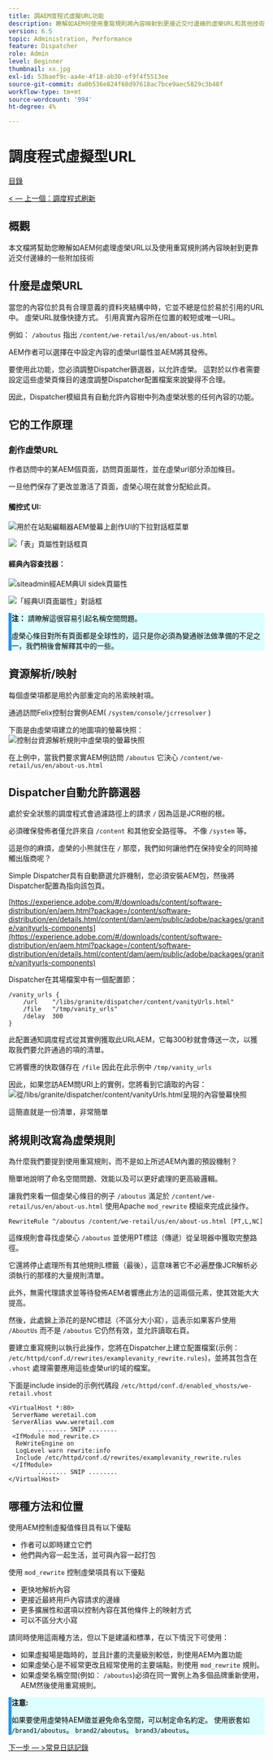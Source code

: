 ```yaml
---
title: 調AEM度程式虛擬URL功能
description: 瞭解如AEM何使用重寫規則將內容映射到更接近交付邊緣的虛榮URL和其他技術。
version: 6.5
topic: Administration, Performance
feature: Dispatcher
role: Admin
level: Beginner
thumbnail: xx.jpg
exl-id: 53baef9c-aa4e-4f18-ab30-ef9f4f5513ee
source-git-commit: da0b536e824f68d97618ac7bce9aec5829c3b48f
workflow-type: tm+mt
source-wordcount: '994'
ht-degree: 4%

---
```


# 調度程式虛擬型URL

[目錄](./overview.md)

[&lt; — 上一個：調度程式刷新](./disp-flushing.md)

## 概觀

本文檔將幫助您瞭解如AEM何處理虛榮URL以及使用重寫規則將內容映射到更靠近交付邊緣的一些附加技術

## 什麼是虛榮URL

當您的內容位於具有合理意義的資料夾結構中時，它並不總是位於易於引用的URL中。  虛榮URL就像快捷方式。  引用真實內容所在位置的較短或唯一URL。

例如： `/aboutus` 指出 `/content/we-retail/us/en/about-us.html`

AEM作者可以選擇在中設定內容的虛榮url屬性並AEM將其發佈。

要使用此功能，您必須調整Dispatcher篩選器，以允許虛榮。  這對於以作者需要設定這些虛榮頁條目的速度調整Dispatcher配置檔案來說變得不合理。

因此，Dispatcher模組具有自動允許內容樹中列為虛榮狀態的任何內容的功能。


## 它的工作原理

### 創作虛榮URL

作者訪問中的某AEM個頁面，訪問頁面屬性，並在虛榮url部分添加條目。

一旦他們保存了更改並激活了頁面，虛榮心現在就會分配給此頁。

#### 觸控式 UI:

![用於在站點編輯器AEM螢幕上創作UI的下拉對話框菜單](assets/disp-vanity-url/aem-page-properties-drop-down.png "aem-page-properties — 下拉清單")

![「表」頁屬性對話框頁](assets/disp-vanity-url/aem-page-properties.png "aem-page-properties")

#### 經典內容查找器：

![siteadmin經AEM典UI sidek頁屬性](assets/disp-vanity-url/aem-page-properties-sidekick.png "aem-page-properties-sidekick")

![「經典UI頁面屬性」對話框](assets/disp-vanity-url/aem-page-properties-classic.png "aem-page-properties-classic")

<div style="color: #000;border-left: 6px solid #2196F3;background-color:#ddffff;"><b>注：</b>
請瞭解這很容易引起名稱空間問題。

虛榮心條目對所有頁面都是全球性的，這只是你必須為變通辦法做準備的不足之一，我們稍後會解釋其中的一些。
</div>

## 資源解析/映射

每個虛榮項都是用於內部重定向的吊索映射項。

通過訪問Felix控制台實例AEM( `/system/console/jcrresolver` )

下面是由虛榮項建立的地圖項的螢幕快照：
![控制台資源解析規則中虛榮項的螢幕快照](assets/disp-vanity-url/vanity-resource-resolver-entry.png "虛擬資源解析器條目")

在上例中，當我們要求實AEM例訪問 `/aboutus` 它決心 `/content/we-retail/us/en/about-us.html`

## Dispatcher自動允許篩選器

處於安全狀態的調度程式會過濾路徑上的請求 `/` 因為這是JCR樹的根。

必須確保發佈者僅允許來自 `/content` 和其他安全路徑等。  不像 `/system` 等。

這是你的麻煩，虛榮的小熊就住在 `/` 那麼，我們如何讓他們在保持安全的同時接觸出版商呢？

Simple Dispatcher具有自動篩選允許機制，您必須安裝AEM包，然後將Dispatcher配置為指向該包頁。

[https://experience.adobe.com/#/downloads/content/software-distribution/en/aem.html?package=/content/software-distribution/en/details.html/content/dam/aem/public/adobe/packages/granite/vanityurls-components](https://experience.adobe.com/#/downloads/content/software-distribution/en/aem.html?package=/content/software-distribution/en/details.html/content/dam/aem/public/adobe/packages/granite/vanityurls-components)

Dispatcher在其場檔案中有一個配置節：

```
/vanity_urls { 
    /url    "/libs/granite/dispatcher/content/vanityUrls.html" 
    /file   "/tmp/vanity_urls" 
    /delay  300 
}
```

此配置通知調度程式從其實例獲取此URLAEM，它每300秒就會傳送一次，以獲取我們要允許通過的項的清單。

它將響應的快取儲存在 `/file` 因此在此示例中 `/tmp/vanity_urls`

因此，如果您訪AEM問URI上的實例，您將看到它讀取的內容：
![從/libs/granite/dispatcher/content/vanityUrls.html呈現的內容螢幕快照](assets/disp-vanity-url/vanity-url-component.png "虛擬url元件")

這簡直就是一份清單，非常簡單

## 將規則改寫為虛榮規則

為什麼我們要提到使用重寫規則，而不是如上所述AEM內置的預設機制？

簡單地說明了命名空間問題、效能以及可以更好處理的更高級邏輯。

讓我們來看一個虛榮心條目的例子 `/aboutus` 滿足於 `/content/we-retail/us/en/about-us.html` 使用Apache `mod_rewrite` 模組來完成此操作。

```
RewriteRule ^/aboutus /content/we-retail/us/en/about-us.html [PT,L,NC]
```

這條規則會尋找虛榮心 `/aboutus` 並使用PT標誌（傳遞）從呈現器中獲取完整路徑。

它還將停止處理所有其他規則L標籤（最後），這意味著它不必遍歷像JCR解析必須執行的那樣的大量規則清單。

此外，無需代理請求並等待發佈AEM者響應此方法的這兩個元素，使其效能大大提高。

然後，此處錦上添花的是NC標誌（不區分大小寫），這表示如果客戶使用 `/AboutUs` 而不是 `/aboutus` 它仍然有效，並允許讀取右頁。

要建立重寫規則以執行此操作，您將在Dispatcher上建立配置檔案(示例： `/etc/httpd/conf.d/rewrites/examplevanity_rewrite.rules`)，並將其包含在 `.vhost` 處理需要應用這些虛榮url的域的檔案。

下面是include inside的示例代碼段 `/etc/httpd/conf.d/enabled_vhosts/we-retail.vhost`

```
<VirtualHost *:80> 
 ServerName weretail.com 
 ServerAlias www.weretail.com 
        ........ SNIP ........ 
 <IfModule mod_rewrite.c> 
  ReWriteEngine on 
  LogLevel warn rewrite:info 
  Include /etc/httpd/conf.d/rewrites/examplevanity_rewrite.rules 
 </IfModule> 
        ........ SNIP ........ 
</VirtualHost>
```

## 哪種方法和位置

使用AEM控制虛擬值條目具有以下優點
- 作者可以即時建立它們
- 他們與內容一起生活，並可與內容一起打包

使用 `mod_rewrite` 控制虛榮項具有以下優點
- 更快地解析內容
- 更接近最終用戶內容請求的邊緣
- 更多擴展性和選項以控制內容在其他條件上的映射方式
- 可以不區分大小寫

請同時使用這兩種方法，但以下是建議和標準，在以下情況下可使用：
- 如果虛擬場是臨時的，並且計畫的流量級別較低，則使用AEM內置功能
- 如果虛榮心是不經常更改且經常使用的主要端點，則使用 `mod_rewrite` 規則。
- 如果虛榮名稱空間(例如： `/aboutus`)必須在同一實例上為多個品牌重新使用，AEM然後使用重寫規則。

<div style="color: #000;border-left: 6px solid #2196F3;background-color:#ddffff;"><b>注意:</b>

如果要使用虛榮特AEM徵並避免命名空間，可以制定命名約定。  使用嵌套如 `/brand1/aboutus`。 `brand2/aboutus`。 `brand3/aboutus`。
</div>

[下一步 — >常見日誌記錄](./common-logs.md)
